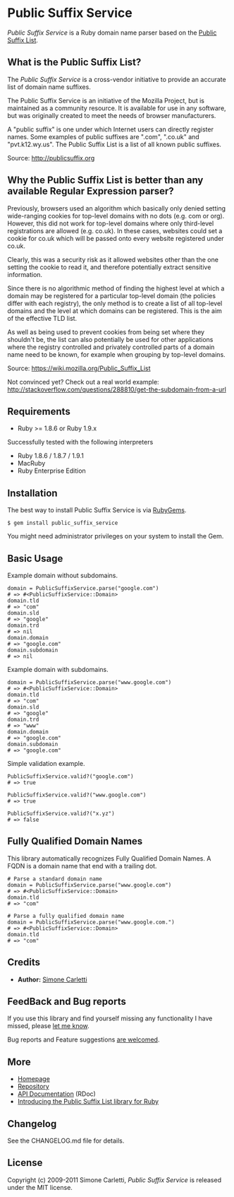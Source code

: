 # Public Suffix Service

*Public Suffix Service* is a Ruby domain name parser based on the [Public Suffix List](http://publicsuffix.org).


## What is the Public Suffix List?

The *Public Suffix Service* is a cross-vendor initiative to provide an accurate list of domain name suffixes.

The Public Suffix Service is an initiative of the Mozilla Project, but is maintained as a community resource. It is available for use in any software, but was originally created to meet the needs of browser manufacturers.

A "public suffix" is one under which Internet users can directly register names. Some examples of public suffixes are ".com", ".co.uk" and "pvt.k12.wy.us". The Public Suffix List is a list of all known public suffixes.

Source: http://publicsuffix.org


## Why the Public Suffix List is better than any available Regular Expression parser?

Previously, browsers used an algorithm which basically only denied setting wide-ranging cookies for top-level domains with no dots (e.g. com or org). However, this did not work for top-level domains where only third-level registrations are allowed (e.g. co.uk). In these cases, websites could set a cookie for co.uk which will be passed onto every website registered under co.uk.

Clearly, this was a security risk as it allowed websites other than the one setting the cookie to read it, and therefore potentially extract sensitive information.

Since there is no algorithmic method of finding the highest level at which a domain may be registered for a particular top-level domain (the policies differ with each registry), the only method is to create a list of all top-level domains and the level at which domains can be registered. This is the aim of the effective TLD list.

As well as being used to prevent cookies from being set where they shouldn't be, the list can also potentially be used for other applications where the registry controlled and privately controlled parts of a domain name need to be known, for example when grouping by top-level domains.

Source: https://wiki.mozilla.org/Public_Suffix_List

Not convinced yet? Check out a real world example:
http://stackoverflow.com/questions/288810/get-the-subdomain-from-a-url


## Requirements

* Ruby >= 1.8.6 or Ruby 1.9.x

Successfully tested with the following interpreters

* Ruby 1.8.6 / 1.8.7 / 1.9.1
* MacRuby
* Ruby Enterprise Edition


## Installation

The best way to install Public Suffix Service is via [RubyGems](http://www.rubygems.org).

    $ gem install public_suffix_service

You might need administrator privileges on your system to install the Gem.


## Basic Usage

Example domain without subdomains.

    domain = PublicSuffixService.parse("google.com")
    # => #<PublicSuffixService::Domain>
    domain.tld
    # => "com"
    domain.sld
    # => "google"
    domain.trd
    # => nil
    domain.domain
    # => "google.com"
    domain.subdomain
    # => nil

Example domain with subdomains.

    domain = PublicSuffixService.parse("www.google.com")
    # => #<PublicSuffixService::Domain>
    domain.tld
    # => "com"
    domain.sld
    # => "google"
    domain.trd
    # => "www"
    domain.domain
    # => "google.com"
    domain.subdomain
    # => "google.com"

Simple validation example.

    PublicSuffixService.valid?("google.com")
    # => true

    PublicSuffixService.valid?("www.google.com")
    # => true

    PublicSuffixService.valid?("x.yz")
    # => false

## Fully Qualified Domain Names

This library automatically recognizes Fully Qualified Domain Names. A FQDN is a domain name that end with a trailing dot.

    # Parse a standard domain name
    domain = PublicSuffixService.parse("www.google.com")
    # => #<PublicSuffixService::Domain>
    domain.tld
    # => "com"

    # Parse a fully qualified domain name
    domain = PublicSuffixService.parse("www.google.com.")
    # => #<PublicSuffixService::Domain>
    domain.tld
    # => "com"


## Credits

* **Author:** [Simone Carletti](http://www.simonecarletti.com/)


## FeedBack and Bug reports

If you use this library and find yourself missing any functionality I have missed, please [let me know](mailto:weppos@weppos.net).

Bug reports and Feature suggestions [are welcomed](http://github.com/weppos/public_suffix_service/issues).


## More

* [Homepage](http://www.simonecarletti.com/code/public_suffix_service)
* [Repository](http://github.com/weppos/public_suffix_service)
* [API Documentation](http://www.simonecarletti.com/code/public_suffix_service/api/) (RDoc)
* [Introducing the Public Suffix List library for Ruby](http://www.simonecarletti.com/blog/2010/06/public-suffix-list-library-for-ruby/)


## Changelog

See the CHANGELOG.md file for details.


## License

Copyright (c) 2009-2011 Simone Carletti,
*Public Suffix Service* is released under the MIT license.
